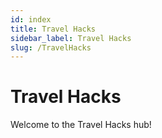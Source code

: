 ```yaml
---
id: index
title: Travel Hacks
sidebar_label: Travel Hacks
slug: /TravelHacks
---
```


# Travel Hacks

Welcome to the Travel Hacks hub!